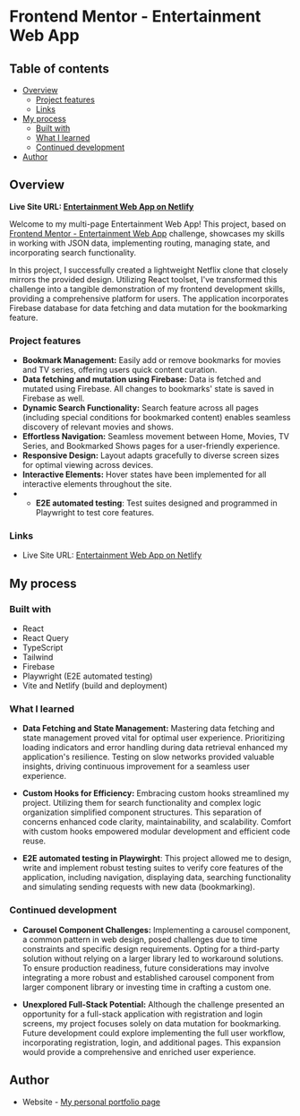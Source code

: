 # Frontend Mentor - Entertainment Web App

## Table of contents

- [Overview](#overview)
  - [Project features](#project-features)
  - [Links](#links)
- [My process](#my-process)
  - [Built with](#built-with)
  - [What I learned](#what-i-learned)
  - [Continued development](#continued-development)
- [Author](#author)

## Overview

**Live Site URL: [Entertainment Web App on Netlify](https://entertainment-app-gd.netlify.app)**

Welcome to my multi-page Entertainment Web App! This project, based on [Frontend Mentor - Entertainment Web App](https://www.frontendmentor.io/challenges/entertainment-web-app-J-UhgAW1X) challenge, showcases my skills in working with JSON data, implementing routing, managing state, and incorporating search functionality.

In this project, I successfully created a lightweight Netflix clone that closely mirrors the provided design. Utilizing React toolset, I've transformed this challenge into a tangible demonstration of my frontend development skills, providing a comprehensive platform for users. The application incorporates Firebase database for data fetching and data mutation for the bookmarking feature.

### Project features

- **Bookmark Management:** Easily add or remove bookmarks for movies and TV series, offering users quick content curation.
- **Data fetching and mutation using Firebase:** Data is fetched and mutated using Firebase. All changes to bookmarks' state is saved in Firebase as well.
- **Dynamic Search Functionality:** Search feature across all pages (including special conditions for bookmarked content) enables seamless discovery of relevant movies and shows.
- **Effortless Navigation:** Seamless movement between Home, Movies, TV Series, and Bookmarked Shows pages for a user-friendly experience.
- **Responsive Design:** Layout adapts gracefully to diverse screen sizes for optimal viewing across devices.
- **Interactive Elements:** Hover states have been implemented for all interactive elements throughout the site.
- - **E2E automated testing**: Test suites designed and programmed in Playwright to test core features.

### Links

- Live Site URL: [Entertainment Web App on Netlify](https://entertainment-app-gd.netlify.app)

## My process

### Built with

- React
- React Query
- TypeScript
- Tailwind
- Firebase
- Playwright (E2E automated testing)
- Vite and Netlify (build and deployment)

### What I learned

- **Data Fetching and State Management:** Mastering data fetching and state management proved vital for optimal user experience. Prioritizing loading indicators and error handling during data retrieval enhanced my application's resilience. Testing on slow networks provided valuable insights, driving continuous improvement for a seamless user experience.

- **Custom Hooks for Efficiency:** Embracing custom hooks streamlined my project. Utilizing them for search functionality and complex logic organization simplified component structures. This separation of concerns enhanced code clarity, maintainability, and scalability. Comfort with custom hooks empowered modular development and efficient code reuse.

- **E2E automated testing in Playwirght**: This project allowed me to design, write and implement robust testing suites to verify core features of the application, including navigation, displaying data, searching functionality and simulating sending requests with new data (bookmarking).

### Continued development

- **Carousel Component Challenges:** Implementing a carousel component, a common pattern in web design, posed challenges due to time constraints and specific design requirements. Opting for a third-party solution without relying on a larger library led to workaround solutions. To ensure production readiness, future considerations may involve integrating a more robust and established carousel component from larger component library or investing time in crafting a custom one.

- **Unexplored Full-Stack Potential:** Although the challenge presented an opportunity for a full-stack application with registration and login screens, my project focuses solely on data mutation for bookmarking. Future development could explore implementing the full user workflow, incorporating registration, login, and additional pages. This expansion would provide a comprehensive and enriched user experience.

## Author

- Website - [My personal portfolio page](https://gd-portfolio.vercel.app/)
